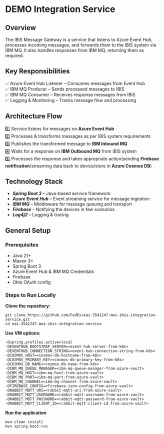#  DEMO  Integration Service

## Overview
The IBIS Message Gateway is a service that listens to Azure Event Hub, processes incoming messages, and forwards them to the IBIS system via IBM MQ. It also handles responses from IBM MQ, returning them as required.

## Key Responsibilities
✅ Azure Event Hub Listener – Consumes messages from Event Hub \
✅ IBM MQ Producer – Sends processed messages to IBIS \
✅ IBM MQ Consumer – Receives response messages from IBIS \
✅ Logging & Monitoring – Tracks message flow and processing 

## Architecture Flow
1️⃣ Service listens for messages on **Azure Event Hub** \
2️⃣ Processes & transforms messages as per IBIS system requirements \
3️⃣ Publishes the transformed message to **IBM Inbound MQ** \
4️⃣ Waits for a response on **IBM Outbound MQ** from IBIS system \
5️⃣ Processes the response and takes appropriate action(sending **Firebase notification**/streaming data back to device/store in **Azure Cosmos DB**) 

## Technology Stack
- ***Spring Boot 3*** – Java-based service framework
- ***Azure Event Hub*** – Event streaming service for message ingestion
- ***IBM MQ*** – Middleware for message queuing and transport
- ***Firebase*** - Notifying the devices in few scenarios
- ***Log4j2*** – Logging & tracing

## General Setup

### Prerequisites
- Java 21+
- Maven 3+
- Spring Boot 3
- Azure Event Hub & IBM MQ Credentials
- Firebase
- Okta OAuth config

### Steps to Run Locally

**Clone the repository:**
```
git clone https://github.com/FedEx/eai-3541247-mwi-ibis-integration-service.git
cd eai-3541247-mwi-ibis-integration-service
```
**Use VM options:**
```
-Dspring.profiles.active=local
-DEVENTHUB_BOOTSTRAP_SERVER=<event-hub-server-from-k8s>
-DEVENTHUB_CONNECTION_STRING=<event-hub-connection-string-from-k8s>
-DCOSMOS_HOST=<cosmos-db-hostname-from-k8s>
-DCOSMOS_PRIMARY_KEY=<cosmos-db-primary-key-from-k8s>
-DCOSMOS_DB_NAME=<cosmos-db-name-from-k8s>
-DIBM_MQ_QUEUE_MANAGER=<ibm-mq-queue-manager-from-azure-vault>
-DIBM_MQ_HOST=<ibm-mq-host-from-azure-vault>
-DIBM_MQ_PORT=<ibm-mq-port-from-azure-vault>
-DIBM_MQ_CHANNEL=<ibm-mq-channel-from-azure-vault>
-DFIREBASE_CONFIG=<firebase-json-config-from-azure-vault>
-DRABBIT_MQTT_URI=<rabbit-mqtt-uri-from-azure-vault>
-DRABBIT_MQTT_USERNAME=<rabbit-mqtt-username-from-azure-vault>
-DRABBIT_MQTT_PASSWORD=<rabbit-mqtt-password-from-azure-vault>
-DRABBIT_MQTT_CLIENT_ID=<rabbit-mqtt-client-id-from-azure-vault>
```
**Run the application**
```shell
mvn clean install
mvn spring-boot:run
```